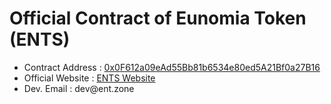 <h1> Official Contract of Eunomia Token (ENTS) </h1>

<ul>
<li>Contract Address : <a href="https://etherscan.io/address/0x0f612a09ead55bb81b6534e80ed5a21bf0a27b16">0x0F612a09eAd55Bb81b6534e80ed5A21Bf0a27B16</a></li>
<li>Official Website : <a href="https://ent.zone/">ENTS Website</a>
<li>Dev. Email : <a mailto="dev@ent.zone">dev@ent.zone</a>
</ul>
